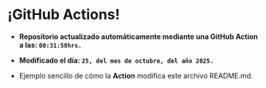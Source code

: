 # ¡GitHub Actions!
* **Repositorio actualizado automáticamente mediante una GitHub Action a las: `00:31:58hrs.`**
* **Modificado el día: `25, del mes de octubre, del año 2025.`**

* Ejemplo sencillo de cómo la **Action** modifica este archivo README.md.
